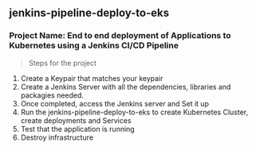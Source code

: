 ## jenkins-pipeline-deploy-to-eks
### Project Name: End to end deployment of Applications to Kubernetes using a Jenkins CI/CD Pipeline

> Steps for the project

1. Create a Keypair that matches your keypair
2. Create a Jenkins Server with all the dependencies, libraries and packagies needed.
3. Once completed, access the Jenkins server and Set it up
4. Run the jenkins-pipeline-deploy-to-eks to create Kubernetes Cluster, create deployments and Services
5. Test that the application is running 
6. Destroy infrastructure


